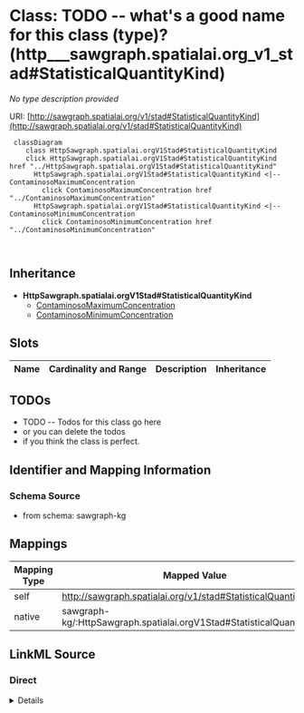 

# Class: TODO -- what's a good name for this class (type)? (http___sawgraph.spatialai.org_v1_stad#StatisticalQuantityKind)


_No type description provided_





URI: [http://sawgraph.spatialai.org/v1/stad#StatisticalQuantityKind](http://sawgraph.spatialai.org/v1/stad#StatisticalQuantityKind)






```mermaid
 classDiagram
    class HttpSawgraph.spatialai.orgV1Stad#StatisticalQuantityKind
    click HttpSawgraph.spatialai.orgV1Stad#StatisticalQuantityKind href "../HttpSawgraph.spatialai.orgV1Stad#StatisticalQuantityKind"
      HttpSawgraph.spatialai.orgV1Stad#StatisticalQuantityKind <|-- ContaminosoMaximumConcentration
        click ContaminosoMaximumConcentration href "../ContaminosoMaximumConcentration"
      HttpSawgraph.spatialai.orgV1Stad#StatisticalQuantityKind <|-- ContaminosoMinimumConcentration
        click ContaminosoMinimumConcentration href "../ContaminosoMinimumConcentration"
      
      
```





## Inheritance
* **HttpSawgraph.spatialai.orgV1Stad#StatisticalQuantityKind**
    * [ContaminosoMaximumConcentration](../classes/ContaminosoMaximumConcentration.md)
    * [ContaminosoMinimumConcentration](../classes/ContaminosoMinimumConcentration.md)



## Slots

| Name | Cardinality and Range | Description | Inheritance |
| ---  | --- | --- | --- |









## TODOs

* TODO -- Todos for this class go here
* or you can delete the todos
* if you think the class is perfect.

## Identifier and Mapping Information







### Schema Source


* from schema: sawgraph-kg




## Mappings

| Mapping Type | Mapped Value |
| ---  | ---  |
| self | http://sawgraph.spatialai.org/v1/stad#StatisticalQuantityKind |
| native | sawgraph-kg/:HttpSawgraph.spatialai.orgV1Stad#StatisticalQuantityKind |







## LinkML Source

<!-- TODO: investigate https://stackoverflow.com/questions/37606292/how-to-create-tabbed-code-blocks-in-mkdocs-or-sphinx -->

### Direct

<details>
```yaml
name: http___sawgraph.spatialai.org_v1_stad#StatisticalQuantityKind
description: No type description provided
title: TODO -- what's a good name for this class (type)?
todos:
- TODO -- Todos for this class go here
- or you can delete the todos
- if you think the class is perfect.
notes:
- Class with 0 occurences.
from_schema: sawgraph-kg
rank: 1000
class_uri: http://sawgraph.spatialai.org/v1/stad#StatisticalQuantityKind

```
</details>

### Induced

<details>
```yaml
name: http___sawgraph.spatialai.org_v1_stad#StatisticalQuantityKind
description: No type description provided
title: TODO -- what's a good name for this class (type)?
todos:
- TODO -- Todos for this class go here
- or you can delete the todos
- if you think the class is perfect.
notes:
- Class with 0 occurences.
from_schema: sawgraph-kg
rank: 1000
class_uri: http://sawgraph.spatialai.org/v1/stad#StatisticalQuantityKind

```
</details>